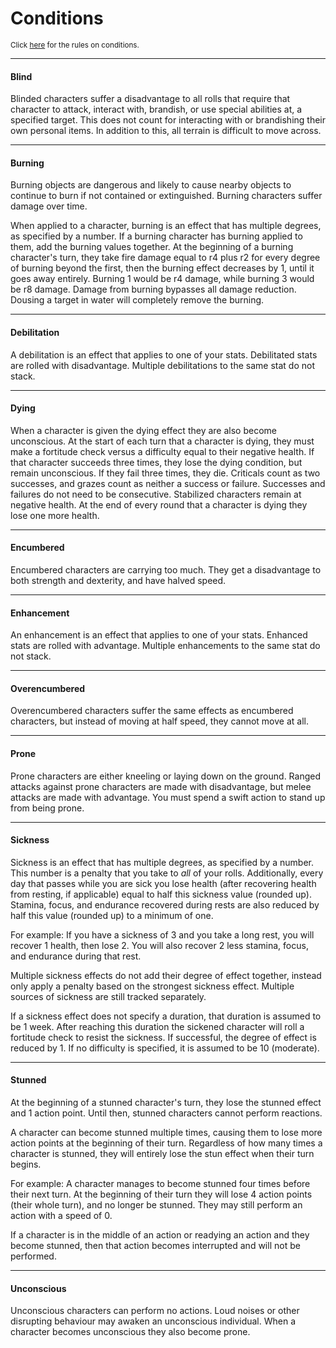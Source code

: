 # Conditions

<sup>Click [here](/Core_Rules/Encounters_and_Abilities#conditions) for the rules on conditions.</sup>

---

#### Blind

Blinded characters suffer a disadvantage to all rolls that require that character to attack, interact with, brandish, or use special abilities at, a specified target. This does not count for interacting with or brandishing their own personal items. In addition to this, all terrain is difficult to move across.

---

#### Burning

Burning objects are dangerous and likely to cause nearby objects to continue to burn if not contained or extinguished. Burning characters suffer damage over time.

When applied to a character, burning is an effect that has multiple degrees, as specified by a number. If a burning character has burning applied to them, add the burning values together. At the beginning of a burning character's turn, they take fire damage equal to r4 plus r2 for every degree of burning beyond the first, then the burning effect decreases by 1, until it goes away entirely. Burning 1 would be r4 damage, while burning 3 would be r8 damage. Damage from burning bypasses all damage reduction. Dousing a target in water will completely remove the burning.

---

#### Debilitation

A debilitation is an effect that applies to one of your stats. Debilitated stats are rolled with disadvantage. Multiple debilitations to the same stat do not stack.

---

#### Dying

When a character is given the dying effect they are also become unconscious. At the start of each turn that a character is dying, they must make a fortitude check versus a difficulty equal to their negative health. If that character succeeds three times, they lose the dying condition, but remain unconscious. If they fail three times, they die. Criticals count as two successes, and grazes count as neither a success or failure. Successes and failures do not need to be consecutive. Stabilized characters remain at negative health. At the end of every round that a character is dying they lose one more health.

---

#### Encumbered

Encumbered characters are carrying too much. They get a disadvantage to both strength and dexterity, and have halved speed.

---

#### Enhancement

An enhancement is an effect that applies to one of your stats. Enhanced stats are rolled with advantage. Multiple enhancements to the same stat do not stack.

---

#### Overencumbered

Overencumbered characters suffer the same effects as encumbered characters, but instead of moving at half speed, they cannot move at all.

---

#### Prone

Prone characters are either kneeling or laying down on the ground. Ranged attacks against prone characters are made with disadvantage, but melee attacks are made with advantage. You must spend a swift action to stand up from being prone.

---

#### Sickness

Sickness is an effect that has multiple degrees, as specified by a number. This number is a penalty that you take to *all* of your rolls. Additionally, every day that passes while you are sick you lose health (after recovering health from resting, if applicable) equal to half this sickness value (rounded up). Stamina, focus, and endurance recovered during rests are also reduced by half this value (rounded up) to a minimum of one.

For example: If you have a sickness of 3 and you take a long rest, you will recover 1 health, then lose 2. You will also recover 2 less stamina, focus, and endurance during that rest.

Multiple sickness effects do not add their degree of effect together, instead only apply a penalty based on the strongest sickness effect. Multiple sources of sickness are still tracked separately.

If a sickness effect does not specify a duration, that duration is assumed to be 1 week. After reaching this duration the sickened character will roll a fortitude check to resist the sickness. If successful, the degree of effect is reduced by 1. If no difficulty is specified, it is assumed to be 10 (moderate).

---

#### Stunned

At the beginning of a stunned character's turn, they lose the stunned effect and 1 action point. Until then, stunned characters cannot perform reactions.

A character can become stunned multiple times, causing them to lose more action points at the beginning of their turn. Regardless of how many times a character is stunned, they will entirely lose the stun effect when their turn begins.

For example: A character manages to become stunned four times before their next turn. At the beginning of their turn they will lose 4 action points (their whole turn), and no longer be stunned. They may still perform an action with a speed of 0.

If a character is in the middle of an action or readying an action and they become stunned, then that action becomes interrupted and will not be performed.

---

#### Unconscious

Unconscious characters can perform no actions. Loud noises or other disrupting behaviour may awaken an unconscious individual. When a character becomes unconscious they also become prone.
